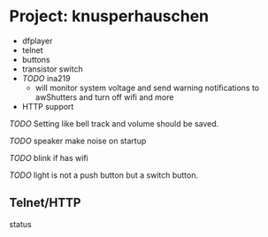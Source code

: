 # Project: knusperhauschen

* dfplayer
* telnet
* buttons
* transistor switch
* *TODO* ina219
  * will monitor system voltage and send warning notifications to awShutters
    and turn off wifi and more
* HTTP support

*TODO* Setting like bell track and volume should be saved.

*TODO* speaker make noise on startup

*TODO* blink if has wifi

*TODO* light is not a push button but a switch button.

## Telnet/HTTP

status
